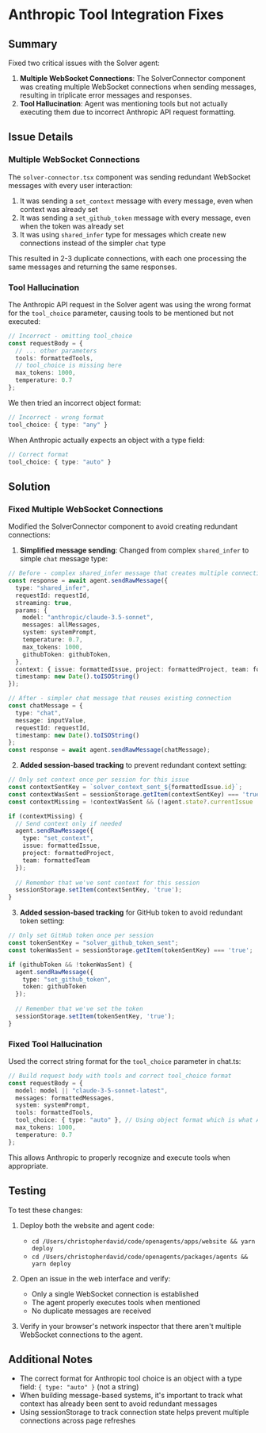# Anthropic Tool Integration Fixes

## Summary

Fixed two critical issues with the Solver agent:

1. **Multiple WebSocket Connections**: The SolverConnector component was creating multiple WebSocket connections when sending messages, resulting in triplicate error messages and responses.
2. **Tool Hallucination**: Agent was mentioning tools but not actually executing them due to incorrect Anthropic API request formatting.

## Issue Details

### Multiple WebSocket Connections

The `solver-connector.tsx` component was sending redundant WebSocket messages with every user interaction:

1. It was sending a `set_context` message with every message, even when context was already set
2. It was sending a `set_github_token` message with every message, even when the token was already set
3. It was using `shared_infer` type for messages which create new connections instead of the simpler `chat` type

This resulted in 2-3 duplicate connections, with each one processing the same messages and returning the same responses.

### Tool Hallucination

The Anthropic API request in the Solver agent was using the wrong format for the `tool_choice` parameter, causing tools to be mentioned but not executed:

```typescript
// Incorrect - omitting tool_choice
const requestBody = {
  // ... other parameters
  tools: formattedTools,
  // tool_choice is missing here
  max_tokens: 1000,
  temperature: 0.7
};
```

We then tried an incorrect object format:

```typescript
// Incorrect - wrong format
tool_choice: { type: "any" }
```

When Anthropic actually expects an object with a type field:

```typescript
// Correct format
tool_choice: { type: "auto" }
```

## Solution

### Fixed Multiple WebSocket Connections

Modified the SolverConnector component to avoid creating redundant connections:

1. **Simplified message sending**: Changed from complex `shared_infer` to simple `chat` message type:

```typescript
// Before - complex shared_infer message that creates multiple connections
const response = await agent.sendRawMessage({
  type: "shared_infer",
  requestId: requestId,
  streaming: true,
  params: {
    model: "anthropic/claude-3.5-sonnet",
    messages: allMessages,
    system: systemPrompt,
    temperature: 0.7,
    max_tokens: 1000,
    githubToken: githubToken,
  },
  context: { issue: formattedIssue, project: formattedProject, team: formattedTeam },
  timestamp: new Date().toISOString()
});

// After - simpler chat message that reuses existing connection
const chatMessage = {
  type: "chat",
  message: inputValue,
  requestId: requestId,
  timestamp: new Date().toISOString()
};
const response = await agent.sendRawMessage(chatMessage);
```

2. **Added session-based tracking** to prevent redundant context setting:

```typescript
// Only set context once per session for this issue
const contextSentKey = `solver_context_sent_${formattedIssue.id}`;
const contextWasSent = sessionStorage.getItem(contextSentKey) === 'true';
const contextMissing = !contextWasSent && (!agent.state?.currentIssue || !agent.state?.currentProject || !agent.state?.currentTeam);

if (contextMissing) {
  // Send context only if needed
  agent.sendRawMessage({
    type: "set_context",
    issue: formattedIssue,
    project: formattedProject,
    team: formattedTeam
  });
  
  // Remember that we've sent context for this session
  sessionStorage.setItem(contextSentKey, 'true');
}
```

3. **Added session-based tracking** for GitHub token to avoid redundant token setting:

```typescript
// Only set GitHub token once per session
const tokenSentKey = "solver_github_token_sent";
const tokenWasSent = sessionStorage.getItem(tokenSentKey) === 'true';

if (githubToken && !tokenWasSent) {
  agent.sendRawMessage({
    type: "set_github_token",
    token: githubToken
  });
  
  // Remember that we've set the token
  sessionStorage.setItem(tokenSentKey, 'true');
}
```

### Fixed Tool Hallucination

Used the correct string format for the `tool_choice` parameter in chat.ts:

```typescript
// Build request body with tools and correct tool_choice format
const requestBody = {
  model: model || "claude-3-5-sonnet-latest",
  messages: formattedMessages,
  system: systemPrompt,
  tools: formattedTools,
  tool_choice: { type: "auto" }, // Using object format which is what Anthropic expects
  max_tokens: 1000,
  temperature: 0.7
};
```

This allows Anthropic to properly recognize and execute tools when appropriate.

## Testing

To test these changes:

1. Deploy both the website and agent code:
   - `cd /Users/christopherdavid/code/openagents/apps/website && yarn deploy`
   - `cd /Users/christopherdavid/code/openagents/packages/agents && yarn deploy`

2. Open an issue in the web interface and verify:
   - Only a single WebSocket connection is established
   - The agent properly executes tools when mentioned
   - No duplicate messages are received

3. Verify in your browser's network inspector that there aren't multiple WebSocket connections to the agent.

## Additional Notes

- The correct format for Anthropic tool choice is an object with a type field: `{ type: "auto" }` (not a string)
- When building message-based systems, it's important to track what context has already been sent to avoid redundant messages
- Using sessionStorage to track connection state helps prevent multiple connections across page refreshes